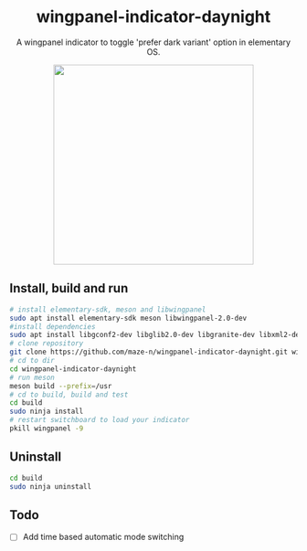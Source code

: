 <h1 align="center">wingpanel-indicator-daynight</h1>

<p align="center">A wingpanel indicator to toggle 'prefer dark variant' option in elementary OS.</p>

<p align="center"><img src="https://raw.githubusercontent.com/maze-n/wingpanel-indicator-daynight/master/screenshots/screenshot-1.png" width="350">
</p>

## Install, build and run

```bash
# install elementary-sdk, meson and libwingpanel
sudo apt install elementary-sdk meson libwingpanel-2.0-dev
#install dependencies
sudo apt install libgconf2-dev libglib2.0-dev libgranite-dev libxml2-dev
# clone repository
git clone https://github.com/maze-n/wingpanel-indicator-daynight.git wingpanel-indicator-daynight
# cd to dir
cd wingpanel-indicator-daynight
# run meson
meson build --prefix=/usr
# cd to build, build and test
cd build
sudo ninja install
# restart switchboard to load your indicator
pkill wingpanel -9
```

## Uninstall

```bash
cd build
sudo ninja uninstall
```

## Todo

- [ ] Add time based automatic mode switching
